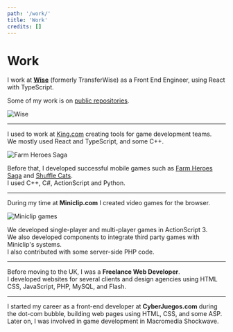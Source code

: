```yaml
---
path: '/work/'
title: 'Work'
credits: []
---
```


# Work

I work at **[Wise](https://wise.com)** (formerly TransferWise) as a Front End Engineer, using React with TypeScript.

Some of my work is on [public repositories](https://github.com/JulianG-TW).

![Wise](./images/transferwise.jpg)

---

I used to work at [King.com](https://king.com/) creating tools for game development teams.  
We mostly used React and TypeScript, and some C++.

![Farm Heroes Saga](./images/farm.jpg)

Before that, I developed successful mobile games such as [Farm Heroes Saga](https://king.com/game/farmheroes) and [Shuffle Cats](https://king.com/game/shufflecats).  
I used C++, C#, ActionScript and Python.

---

During my time at **Miniclip.com** I created video games for the browser.

![Miniclip games](./images/miniclip-games.png)

We developed single-player and multi-player games in ActionScript 3.  
We also developed components to integrate third party games with Miniclip's systems.  
I also contributed with some server-side PHP code.

---

Before moving to the UK, I was a **Freelance Web Developer**.  
I developed websites for several clients and design agencies using HTML CSS, JavaScript, PHP, MySQL, and Flash.

---

I started my career as a front-end developer at **CyberJuegos.com** during the dot-com bubble, building web pages using HTML, CSS, and some ASP.  
Later on, I was involved in game development in Macromedia Shockwave.
